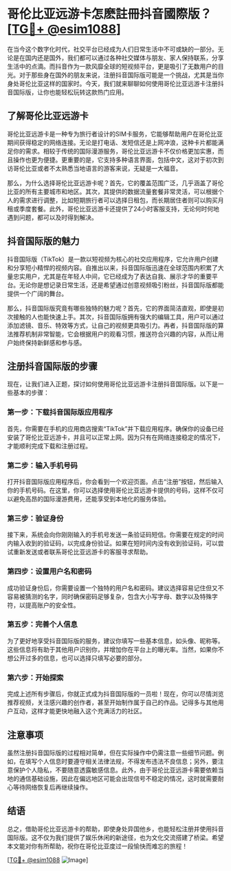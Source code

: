 # 哥伦比亚远游卡怎麽註冊抖音國際版？[[TG💪+ @esim1088](https://t.me/s/esim1088)]

在当今这个数字化时代，社交平台已经成为人们日常生活中不可或缺的一部分。无论是在国内还是国外，我们都可以通过各种社交媒体与朋友、家人保持联系，分享生活中的点滴。而抖音作为一款风靡全球的短视频平台，更是吸引了无数用户的目光。对于那些身在国外的朋友来说，注册抖音国际版可能是一个挑战，尤其是当你身处哥伦比亚这样的国家时。今天，我们就来聊聊如何使用哥伦比亚远游卡注册抖音国际版，让你也能轻松玩转这款热门应用。

## 了解哥伦比亚远游卡

哥伦比亚远游卡是一种专为旅行者设计的SIM卡服务，它能够帮助用户在哥伦比亚期间获得稳定的网络连接。无论是打电话、发短信还是上网冲浪，这种卡片都能满足你的需求。相较于传统的国际漫游服务，哥伦比亚远游卡不仅价格更加实惠，而且操作也更为便捷。更重要的是，它支持多种语言界面，包括中文，这对于初次到访哥伦比亚或者不太熟悉当地语言的游客来说，无疑是一大福音。

那么，为什么选择哥伦比亚远游卡呢？首先，它的覆盖范围广泛，几乎涵盖了哥伦比亚的所有主要城市和地区。其次，其提供的数据流量套餐非常灵活，可以根据个人的需求进行调整，比如短期旅行者可以选择日租包，而长期居住者则可以购买月租或季度套餐。此外，哥伦比亚远游卡还提供了24小时客服支持，无论何时何地遇到问题，都可以及时得到解决。

## 抖音国际版的魅力

抖音国际版（TikTok）是一款以短视频为核心的社交应用程序，它允许用户创建和分享短小精悍的视频内容。自推出以来，抖音国际版迅速在全球范围内积累了大量忠实用户，尤其是在年轻人中间，它已经成为了表达自我、展示才华的重要平台。无论你是想记录日常生活，还是希望通过创意视频吸引粉丝，抖音国际版都能提供一个广阔的舞台。

那么，抖音国际版究竟有哪些独特的魅力呢？首先，它的界面简洁直观，即使是初次接触的人也能快速上手。其次，抖音国际版拥有强大的编辑工具，用户可以通过添加滤镜、音乐、特效等方式，让自己的视频更具吸引力。再者，抖音国际版的算法推荐机制非常智能，它会根据用户的观看习惯，推送符合兴趣的内容，从而让用户始终保持新鲜感和参与感。

## 注册抖音国际版的步骤

现在，让我们进入正题，探讨如何使用哥伦比亚远游卡注册抖音国际版。以下是一些基本的步骤：

### 第一步：下载抖音国际版应用程序

首先，你需要在手机的应用商店搜索“TikTok”并下载应用程序。确保你的设备已经安装了哥伦比亚远游卡，并且可以正常上网。因为只有在网络连接稳定的情况下，才能顺利完成下载和注册过程。

### 第二步：输入手机号码

打开抖音国际版应用程序后，你会看到一个欢迎页面。点击“注册”按钮，然后输入你的手机号码。在这里，你可以选择使用哥伦比亚远游卡提供的号码，这样不仅可以避免高昂的国际漫游费用，还能享受到本地化的服务体验。

### 第三步：验证身份

接下来，系统会向你刚刚输入的手机号发送一条验证码短信。你需要在规定的时间内输入收到的验证码，以完成身份验证。如果在短时间内没有收到验证码，可以尝试重新发送或者联系哥伦比亚远游卡的客服寻求帮助。

### 第四步：设置用户名和密码

成功验证身份后，你需要设置一个独特的用户名和密码。建议选择容易记住但又不容易被猜测的名字，同时确保密码足够复杂，包含大小写字母、数字以及特殊字符，以提高账户的安全性。

### 第五步：完善个人信息

为了更好地享受抖音国际版的服务，建议你填写一些基本信息，如头像、昵称等。这些信息将有助于其他用户识别你，并增加你在平台上的曝光率。当然，如果你不想公开过多的信息，也可以选择只填写必要的部分。

### 第六步：开始探索

完成上述所有步骤后，你就正式成为抖音国际版的一员啦！现在，你可以尽情浏览推荐视频，关注感兴趣的创作者，甚至开始制作属于自己的作品。记得多与其他用户互动，这样才能更快地融入这个充满活力的社区。

## 注意事项

虽然注册抖音国际版的过程相对简单，但在实际操作中仍需注意一些细节问题。例如，在填写个人信息时要遵守相关法律法规，不得发布违法不良信息；另外，要注意保护个人隐私，不要随意透露敏感信息。此外，由于哥伦比亚远游卡需要依赖当地的通信基础设施，因此在偏远地区可能会出现信号不稳定的情况，这时就需要耐心等待网络恢复后再继续操作。

## 结语

总之，借助哥伦比亚远游卡的帮助，即使身处异国他乡，也能轻松注册并使用抖音国际版。这不仅为我们提供了娱乐休闲的新途径，也为文化交流搭建了桥梁。希望本文能对你有所帮助，祝你在哥伦比亚度过一段愉快而难忘的旅程！

[[TG💪+ @esim1088](https://t.me/s/esim1088) ![Image](https://i.postimg.cc/4NQfJmqS/Snipaste-2025-05-13-00-14-12.png)]